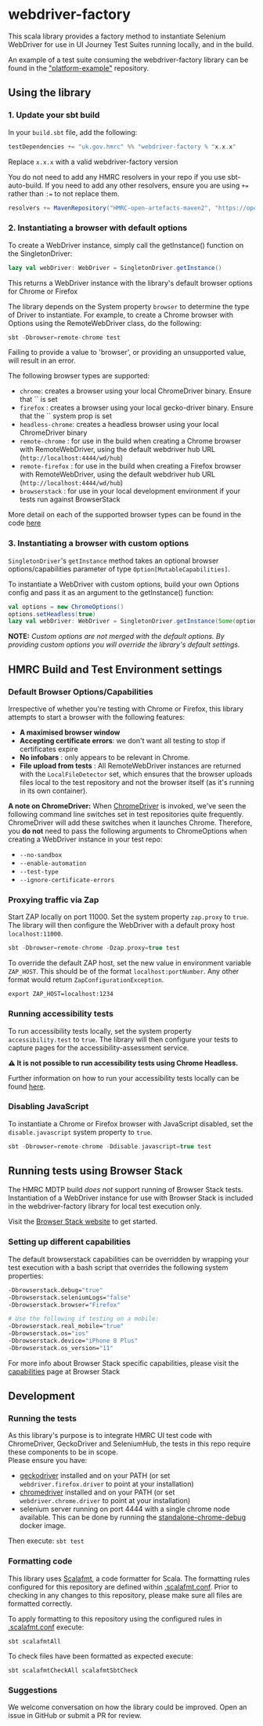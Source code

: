 # webdriver-factory

This scala library provides a factory method to instantiate Selenium WebDriver for use in UI Journey Test Suites running locally, and in the build. 

An example of a test suite consuming the webdriver-factory library can be found in the ["platform-example"](https://github.com/hmrc/platform-example-ui-journey-tests) repository.

## Using the library

### 1. Update your sbt build
In your `build.sbt` file, add the following:

```scala
testDependencies += "uk.gov.hmrc" %% "webdriver-factory % "x.x.x"
```
Replace `x.x.x` with a valid webdriver-factory version

You do not need to add any HMRC resolvers in your repo if you use sbt-auto-build.
If you need to add any other resolvers, ensure you are using `+=` rather than `:=` to not replace them.

```scala
resolvers += MavenRepository("HMRC-open-artefacts-maven2", "https://open.artefacts.tax.service.gov.uk/maven2")
```

### 2. Instantiating a browser with default options

To create a WebDriver instance, simply call the getInstance() function on the SingletonDriver:

```scala 
lazy val webDriver: WebDriver = SingletonDriver.getInstance()
```

This returns a WebDriver instance with the library's default browser options for Chrome or Firefox

The library depends on the System property `browser` to determine the type of Driver to instantiate. For example, to create a Chrome browser with Options using the RemoteWebDriver class, do the following:
```scala
sbt -Dbrowser=remote-chrome test
```

Failing to provide a value to 'browser', or providing an unsupported value, will result in an error.

The following browser types are supported:
* `chrome`: creates a browser using your local ChromeDriver binary.  Ensure that `` is set
* `firefox` : creates a browser using your local gecko-driver binary.  Ensure that the `` system prop is set
* `headless-chrome`: creates a headless browser using your local ChromeDriver binary
* `remote-chrome` : for use in the build when creating a Chrome browser with RemoteWebDriver, using the default webdriver hub URL (`http://localhost:4444/wd/hub`)
* `remote-firefox` : for use in the build when creating a Firefox browser with RemoteWebDriver, using the default webdriver hub URL (`http://localhost:4444/wd/hub`)
* `browserstack` : for use in your local development environment if your tests run against BrowserStack

More detail on each of the supported browser types can be found in the code [here](src/main/scala/uk/gov/hmrc/webdriver/BrowserFactory.scala) 


### 3. Instantiating a browser with custom options

`SingletonDriver`'s `getInstance` method takes an optional browser options/capabilities parameter of type `Option[MutableCapabilities]`.
 
 To instantiate a WebDriver with custom options, build your own Options config and pass it as an argument to the getInstance() function:

```scala 
val options = new ChromeOptions()
options.setHeadless(true)
lazy val webDriver: WebDriver = SingletonDriver.getInstance(Some(options))
```

**NOTE:** *Custom options are not merged with the default options.  By providing custom options you will override the library's default settings.*  

## HMRC Build and Test Environment settings

### Default Browser Options/Capabilities
Irrespective of whether you're testing with Chrome or Firefox, this library attempts to start a browser with the following features:
* **A maximised browser window**  
* **Accepting certificate errors**: we don't want all testing to stop if certificates expire
* **No infobars** : only appears to be relevant in Chrome.  
* **File upload from tests** : All RemoteWebDriver instances are returned with the `LocalFileDetector` set, which ensures that the browser uploads files local to the test repository and not the browser itself (as it's running in its own container). 

**A note on ChromeDriver:** 
When [ChromeDriver](http://chromedriver.chromium.org/) is invoked, we've seen the following command line switches set in test repositories quite frequently.  ChromeDriver will add these switches when it launches Chrome.  Therefore, you **do not** need to pass the following arguments to ChromeOptions when creating a WebDriver instance in your test repo:
* `--no-sandbox`
* `--enable-automation`
* `--test-type`
* `--ignore-certificate-errors`

### Proxying traffic via Zap 

Start ZAP locally on port 11000. Set the system property `zap.proxy` to `true`. The library will then configure the WebDriver
 with a default proxy host `localhost:11000`.  
 
 ```scala
 sbt -Dbrowser=remote-chrome -Dzap.proxy=true test
 ```

To override the default ZAP host, set the new value in environment variable `ZAP_HOST`. This should be
 of the format `localhost:portNumber`. Any other format would return `ZapConfigurationException`. 

```
export ZAP_HOST=localhost:1234
``` 

### Running accessibility tests

To run accessibility tests locally, set the system property `accessibility.test` to `true`. 
The library will then configure your tests to capture pages for the accessibility-assessment service.

**:warning: It is not possible to run accessibility tests using Chrome Headless.** 

Further information on how to run your accessibility tests locally can be found [here](https://github.com/hmrc/accessibility-assessment#running-accessibility-assessment-tests-locally).

### Disabling JavaScript

To instantiate a Chrome or Firefox browser with JavaScript disabled, set the `disable.javascript` system property to `true`. 

 ```scala
 sbt -Dbrowser=remote-chrome -Ddisable.javascript=true test
 ```

## Running tests using Browser Stack
The HMRC MDTP build *does not* support running of Browser Stack tests.  Instantiation of a WebDriver instance for use with Browser Stack is included in the webdriver-factory library for local test execution only.

Visit the [Browser Stack website](https://www.browserstack.com/automate/java) to get started. 

### Setting up different capabilities
The default browserstack capabilities can be overridden by wrapping your test execution with a bash script that overrides the following system properties:

```bash
-Dbrowserstack.debug="true"
-Dbrowserstack.seleniumLogs="false"
-Dbrowserstack.browser="Firefox"
```

```bash
# Use the following if testing on a mobile:
-Dbrowserstack.real_mobile="true"
-Dbrowserstack.os="ios"
-Dbrowserstack.device="iPhone 8 Plus"
-Dbrowserstack.os_version="11"
```

For more info about Browser Stack specific capabilities, please visit the [capabilities](https://www.browserstack.com/automate/capabilities) page at Browser Stack

## Development

### Running the tests
As this library's purpose is to integrate HMRC UI test code with ChromeDriver, GeckoDriver and SeleniumHub, the tests in this repo require these components to be in scope.  
Please ensure you have:
* [geckodriver](https://github.com/mozilla/geckodriver) installed and on your PATH (or set `webdriver.firefox.driver` to point at your installation)
* [chromedriver](http://chromedriver.chromium.org/) installed and on your PATH (or set `webdriver.chrome.driver` to point at your installation)
* selenium server running on port 4444 with a single chrome node available.  This can be done by running the [standalone-chrome-debug](https://hub.docker.com/r/selenium/standalone-chrome-debug) docker image.

Then execute:
`sbt test`

### Formatting code
This library uses [Scalafmt](https://scalameta.org/scalafmt/), a code formatter for Scala. The formatting rules configured for this repository are defined within [.scalafmt.conf](.scalafmt.conf). Prior to checking in any changes to this repository, please make sure all files are formatted correctly.

To apply formatting to this repository using the configured rules in [.scalafmt.conf](.scalafmt.conf) execute:

```
sbt scalafmtAll
```

To check files have been formatted as expected execute:

```
sbt scalafmtCheckAll scalafmtSbtCheck
```


### Suggestions
We welcome conversation on how the library could be improved. Open an issue in GitHub or submit a PR for review.
